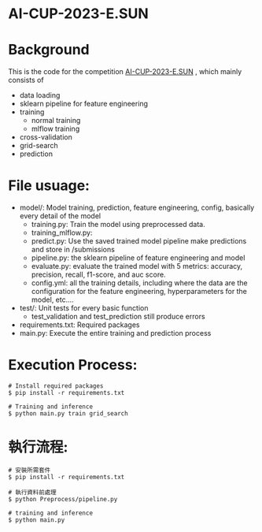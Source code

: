 # AI-CUP-2023-E.SUN

# Background
This is the code for the competition [AI-CUP-2023-E.SUN](https://tbrain.trendmicro.com.tw/Competitions/Details/31) , which mainly consists of
* data loading
* sklearn pipeline for feature engineering
* training
  * normal training
  * mlflow training
* cross-validation
* grid-search
* prediction 

# File usuage:
* model/: Model training, prediction, feature engineering, config, basically every detail of the model
  * training.py: Train the model using preprocessed data.
  * training_mlflow.py: 
  * predict.py: Use the saved trained model pipeline make predictions and store in /submissions
  * pipeline.py: the sklearn pipeline of feature engineering and model
  * evaluate.py: evaluate the trained model with 5 metrics: accuracy, precision, recall, f1-score, and auc score.
  * config.yml: all the training details, including where the data are the configuration for the feature engineering, hyperparameters for the model, etc....
* test/: Unit tests for every basic function
  * test_validation and test_prediction still produce errors
* requirements.txt: Required packages
* main.py: Execute the entire training and prediction process

# Execution Process:

```
# Install required packages
$ pip install -r requirements.txt 

# Training and inference
$ python main.py train grid_search
```

# 執行流程:

```
# 安裝所需套件
$ pip install -r requirements.txt 

# 執行資料前處理
$ python Preprocess/pipeline.py 

# training and inference
$ python main.py
```
